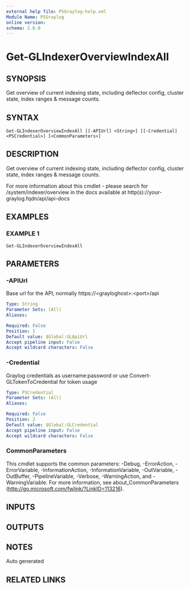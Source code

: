 ```yaml
---
external help file: PSGraylog-help.xml
Module Name: PSGraylog
online version:
schema: 2.0.0
---
```


# Get-GLIndexerOverviewIndexAll

## SYNOPSIS
Get overview of current indexing state, including deflector config, cluster state, index ranges & message counts.

## SYNTAX

```
Get-GLIndexerOverviewIndexAll [[-APIUrl] <String>] [[-Credential] <PSCredential>] [<CommonParameters>]
```

## DESCRIPTION
Get overview of current indexing state, including deflector config, cluster state, index ranges & message counts.


For more information about this cmdlet - please search for /system/indexer/overview in the docs available at http(s)://your-graylog.fqdn/api/api-docs

## EXAMPLES

### EXAMPLE 1
```
Get-GLIndexerOverviewIndexAll
```

## PARAMETERS

### -APIUrl
Base url for the API, normally https://\<grayloghost\>:\<port\>/api

```yaml
Type: String
Parameter Sets: (All)
Aliases:

Required: False
Position: 1
Default value: $Global:GLApiUrl
Accept pipeline input: False
Accept wildcard characters: False
```

### -Credential
Graylog credentials as username:password or use Convert-GLTokenToCredential for token usage

```yaml
Type: PSCredential
Parameter Sets: (All)
Aliases:

Required: False
Position: 2
Default value: $Global:GLCredential
Accept pipeline input: False
Accept wildcard characters: False
```

### CommonParameters
This cmdlet supports the common parameters: -Debug, -ErrorAction, -ErrorVariable, -InformationAction, -InformationVariable, -OutVariable, -OutBuffer, -PipelineVariable, -Verbose, -WarningAction, and -WarningVariable.
For more information, see about_CommonParameters (http://go.microsoft.com/fwlink/?LinkID=113216).

## INPUTS

## OUTPUTS

## NOTES
Auto generated

## RELATED LINKS
